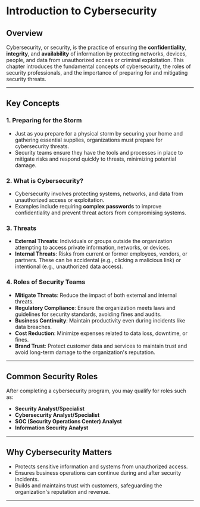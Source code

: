 
# Introduction to Cybersecurity

## Overview
Cybersecurity, or security, is the practice of ensuring the **confidentiality**, **integrity**, and **availability** of information by protecting networks, devices, people, and data from unauthorized access or criminal exploitation. This chapter introduces the fundamental concepts of cybersecurity, the roles of security professionals, and the importance of preparing for and mitigating security threats.

---

## Key Concepts

### 1. **Preparing for the Storm**
   - Just as you prepare for a physical storm by securing your home and gathering essential supplies, organizations must prepare for cybersecurity threats.
   - Security teams ensure they have the tools and processes in place to mitigate risks and respond quickly to threats, minimizing potential damage.

### 2. **What is Cybersecurity?**
   - Cybersecurity involves protecting systems, networks, and data from unauthorized access or exploitation.
   - Examples include requiring **complex passwords** to improve confidentiality and prevent threat actors from compromising systems.

### 3. **Threats**
   - **External Threats**: Individuals or groups outside the organization attempting to access private information, networks, or devices.
   - **Internal Threats**: Risks from current or former employees, vendors, or partners. These can be accidental (e.g., clicking a malicious link) or intentional (e.g., unauthorized data access).

### 4. **Roles of Security Teams**
   - **Mitigate Threats**: Reduce the impact of both external and internal threats.
   - **Regulatory Compliance**: Ensure the organization meets laws and guidelines for security standards, avoiding fines and audits.
   - **Business Continuity**: Maintain productivity even during incidents like data breaches.
   - **Cost Reduction**: Minimize expenses related to data loss, downtime, or fines.
   - **Brand Trust**: Protect customer data and services to maintain trust and avoid long-term damage to the organization's reputation.

---

## Common Security Roles
After completing a cybersecurity program, you may qualify for roles such as:
   - **Security Analyst/Specialist**
   - **Cybersecurity Analyst/Specialist**
   - **SOC (Security Operations Center) Analyst**
   - **Information Security Analyst**

---

## Why Cybersecurity Matters
   - Protects sensitive information and systems from unauthorized access.
   - Ensures business operations can continue during and after security incidents.
   - Builds and maintains trust with customers, safeguarding the organization's reputation and revenue.

---
